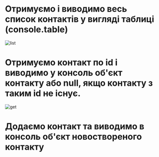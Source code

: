 # Отримуємо і виводимо весь список контактів у вигляді таблиці (console.table)
![list](https://github.com/Marini23/goit-nodejs-hw-01/assets/126054841/1cc9e394-1027-45ff-9f30-74319fb1009c)
# Отримуємо контакт по id і виводимо у консоль об'єкт контакту або null, якщо контакту з таким id не існує.
![get](https://github.com/Marini23/goit-nodejs-hw-01/assets/126054841/bca0e282-acd7-48a5-bb45-08c3441a69eb)
# Додаємо контакт та виводимо в консоль об'єкт новоствореного контакту
